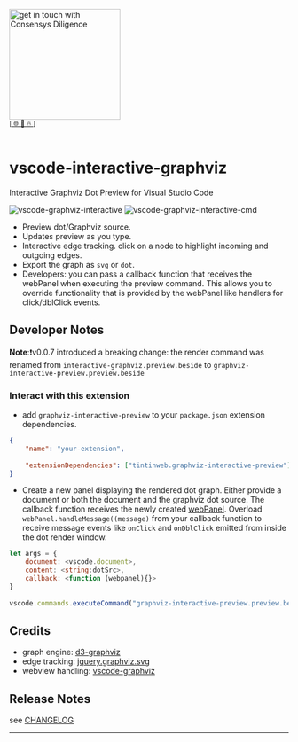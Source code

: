 [<img width="200" alt="get in touch with Consensys Diligence" src="https://user-images.githubusercontent.com/2865694/56826101-91dcf380-685b-11e9-937c-af49c2510aa0.png">](https://diligence.consensys.net)<br/>
<sup>
[[  🌐  ](https://diligence.consensys.net)  [  📩  ](mailto:diligence@consensys.net)  [  🔥  ](https://consensys.github.io/diligence/)]
</sup><br/><br/>


# vscode-interactive-graphviz
Interactive Graphviz Dot Preview for Visual Studio Code

![vscode-graphviz-interactive](https://user-images.githubusercontent.com/2865694/57646539-18fecb00-75c1-11e9-9042-52dccc522bba.gif)
![vscode-graphviz-interactive-cmd](https://user-images.githubusercontent.com/2865694/57646538-17cd9e00-75c1-11e9-8aee-08c13394a32c.gif)


* Preview dot/Graphviz source.
* Updates preview as you type.
* Interactive edge tracking. click on a node to highlight incoming and outgoing edges.
* Export the graph as `svg` or `dot`.
* Developers: you can pass a callback function that receives the webPanel when executing the preview command. This allows you to override functionality that is provided by the webPanel like handlers for click/dblClick events.


## Developer Notes

**Note**:❗v0.0.7 introduced a breaking change: the render command was renamed from `interactive-graphviz.preview.beside` to `graphviz-interactive-preview.preview.beside`

### Interact with this extension

* add `graphviz-interactive-preview` to your `package.json` extension dependencies.
  
```json
{
    "name": "your-extension",
    
    "extensionDependencies": ["tintinweb.graphviz-interactive-preview"],
}
```

* Create a new panel displaying the rendered dot graph. Either provide a document or both the document and the graphviz dot source. The callback function receives the newly created [webPanel](https://github.com/tintinweb/vscode-interactive-graphviz/blob/be9c496/src/features/interactiveWebview.js#L312-L328). Overload `webPanel.handleMessage((message)` from your callback function to receive message events like `onClick` and `onDblClick` emitted from inside the dot render window. 


```javascript
let args = {
    document: <vscode.document>,
    content: <string:dotSrc>,
    callback: <function (webpanel){}>
}
            
vscode.commands.executeCommand("graphviz-interactive-preview.preview.beside", args)
```

## Credits

* graph engine: [d3-graphviz](https://github.com/magjac/d3-graphviz)
* edge tracking: [jquery.graphviz.svg](https://github.com/mountainstorm/jquery.graphviz.svg/)
* webview handling: [vscode-graphviz](https://github.com/joaompinto/vscode-graphviz/)

## Release Notes

see [CHANGELOG](./CHANGELOG.md)


-----------------------------------------------------------------------------------------------------------
